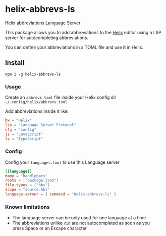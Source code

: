 # helix-abbrevs-ls
Helix abbreviations Language Server

This package allows you to add abbreviations to the [Helix](https://helix-editor.com) editor
using a LSP server for autocompleting abbreviations.

You can define your abbreviations in a TOML file and use it in Helix.


## Install
```
npm i -g helix-abbrevs-ls
```


### Usage
Create an `abbrevs.toml` file inside your Helix config dir `~/.config/helix/abbrevs.toml`

Add abbreviations inside it like:

```toml
hx = "Helix"
lsp = "Language Server Protocol"
cfg = "config"
js = "JavaScript"
ts = "TypeScript"
```

### Config
Config your `languages.toml` to use this Language server

```toml
[[language]]
name = "handlebars"
roots = ["package.json"]
file-types = ["hbs"]
scope = "source.hbs"
language-server = { command = "helix-abbrevs-ls" } 
```

### Known limitations
- The language server can be only used for one language at a time
- The abbreviations unlike `Vim` are not autocompleted as soon as you press Space or an Escape character
